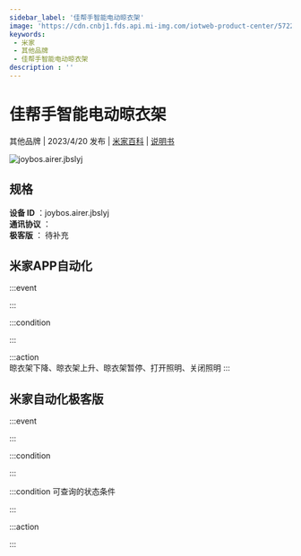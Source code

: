 ```yaml
---
sidebar_label: '佳帮手智能电动晾衣架'
image: 'https://cdn.cnbj1.fds.api.mi-img.com/iotweb-product-center/57229bff6afee80ccbd89e509d85cc6c_1663145686012.png?GalaxyAccessKeyId=AKVGLQWBOVIRQ3XLEW&Expires=9223372036854775807&Signature=6DHe/oGMXGti0jfX2BivNO11JIc='
keywords: 
 - 米家
 - 其他品牌
 - 佳帮手智能电动晾衣架
description : ''
---
```

# 佳帮手智能电动晾衣架

其他品牌 | 2023/4/20 发布 | [米家百科](https://home.mi.com/webapp/content/baike/product/index.html?model=joybos.airer.jbslyj) | [说明书](https://home.mi.com/views/introduction.html?model=joybos.airer.jbslyj&region=cn)

![joybos.airer.jbslyj](https://cdn.cnbj1.fds.api.mi-img.com/iotweb-product-center/57229bff6afee80ccbd89e509d85cc6c_1663145686012.png?GalaxyAccessKeyId=AKVGLQWBOVIRQ3XLEW&Expires=9223372036854775807&Signature=6DHe/oGMXGti0jfX2BivNO11JIc=)

## 规格  
> 
**设备 ID** ：joybos.airer.jbslyj  
**通讯协议** ：  
**极客版**  ： 待补充 


## 米家APP自动化  

:::event  

:::

:::condition  

:::

:::action   
晾衣架下降、晾衣架上升、晾衣架暂停、打开照明、关闭照明
:::

## 米家自动化极客版  

:::event  

:::

:::condition  

:::

:::condition 可查询的状态条件  

:::

:::action  

:::

        

